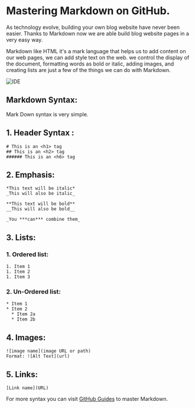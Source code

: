 # Mastering Markdown on GitHub. 
As technology evolve, building your own blog website have never been easier. Thanks to Markdown now we are able build blog website pages in a very easy way.

Markdown like HTML it's a mark language that helps us to add content on our web pages, we can add style text on the web. we control the display of the document, formatting words as bold or italic, adding images, and creating lists are just a few of the things we can do with Markdown.

![IDE](https://upload.wikimedia.org/wikipedia/commons/thumb/4/48/Markdown-mark.svg/1280px-Markdown-mark.svg.png)

## Markdown Syntax:
 Mark Down syntax is very simple.

## 1. Header Syntax :

``` 
# This is an <h1> tag
## This is an <h2> tag
###### This is an <h6> tag
 ```

## 2. Emphasis:
```
*This text will be italic*
_This will also be italic_

**This text will be bold**
__This will also be bold__

_You ***can*** combine them_
```
## 3. Lists:

### 1. Ordered list:

```
1. Item 1
1. Item 2
1. Item 3
```

### 2. Un-Ordered list:
```
* Item 1
* Item 2
  * Item 2a
  * Item 2b
  ```
## 4. Images:  

```
![image name](image URL or path)
Format: ![Alt Text](url)
```
## 5. Links:  
```
[Link name](URL)
```
For more syntax you can visit [GitHub Guides](https://guides.github.com/features/mastering-markdown/) to master Markdown.
